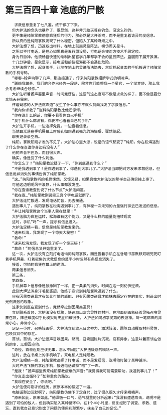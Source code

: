 # 第三百四十章 池底的尸骸
        求救信息重复了七八遍，终干停了下来。
       但大护法的念头也暴炸了，很显然，这并非元始天尊在钓鱼，没这么钓的。
       更不像是纯阳掌教彻底疯狂后的行为，那必然是大开杀戒，而不是重复着诡异的发信息。
       所以真的是纯阳掌教发现了什么秘密，但陷入了某种麻烦之中。
       大护法想了想，迅速取出材料，在地上刻画灵篆阵法，模仿周天星斗。
       之所以不打电话，是担心如果真是五行盟设局，打电话会被对方技术手段定位。
       身为日游神，他流畅且快速的绘制出星官学几年都学不会的星辰阵法，盘腿而下展开推演。
       十几分钟后，星象显示，接电话和前往松海都不会遇到危险。
       大护法想了想，起身挥手，让地在地上的灵篆阵法隐去，然后抓起桌面的手机拨通了纯阳掌教的手机号码。
       “嘟嘟~铃声响聊了几声，那边接通了，传来纯阳掌教招牌学式的明冷声。
       “联络我做甚，我们的合作已经告一段落，除非你们能喂我一个星官，一个掌梦使，那么我会考虑继续合领作。”
       大护法听着扬声器里声音一时间竟愣住，这语气这态度可不像是求救的样子，更不像是要分享惊天开秘密。
       怀着疑惑的大护法沉声道“发生了什么事你不就久前向我发了求救信息。”
       “我向你求救了”岂料纯阳掌教比他还惊愕。
       “你在说什么胡话，你要不看看你自己手机”
       “我手机什么都没有，你要不也看看自己的手机”
       大护法开手机，一边选择免提，一边查看信息。
       当他目光落在手机屏幕上时瞳孔如同遇到强光的海猫眼，骤然缩起。
       聊天记录录空白。
       纯阳，掌教阳刚才发的不见了，大护法心里大凛，说话的语气都变了“纯阳，你在松海遇到了什么你在查谁你身边有没有人”
       他的声音不但急，而且很大声。
       确实，像是受了什么刺激。
       “你怎么了？”纯阳掌教迟疑了一下，“你到底遇到什么？”
       “不是我遇到事了！是你遇到事了，你遇到大事儿了。”大护法当即把对方发来求救信息，但信息诡异消失的事情告诉了纯阳掌教。
       “这…”纯阳掌教听的毛骨悚然，又惊又疑，如果真像大护法说的那样自己确实摊上事了。
       可他这边明明风平浪静，什么事都没发生。
       “你在查谁教查到说了什么节点”大护法问道。
       “我在查…”纯阳掌教刚说完三真个字电话就断了。
       大护法连忙拨通，发现电话忙音，无去接通。
       遇到事儿了，纯阳掌教在松海遇到事儿了，有神秘一次未知的力量强行抹去已发送的信息。
       “并让纯阳掌教这个当事人蒙在鼓里！”
       大护法脑力疯狂运转，松海谁有这个能力，又是什么样的能量能扭转现实
       这时，手机“咚”一声，提示有信息进入。
       大护法定睛一看，信息是纯阳掌教发来的。
       “速来松海，我发现了一个惊天大秘密！”
       “救命!”
       “速来松海发现，我发现了好一个惊天秘！”
       “救命！”的信息又开始重复了。
       这一次，大护法没有立刻打电话询问纯阳掌教，而是握着手机立在昏暗书房默默双眼死死盯着手机屏墓，盯着密集的求救信息约莫半小时忽然有条信息消失了。
       接着，可怕的疯狂在幕上的逆流。
       两条信息消失。
       第三条，
       第四条，
       手机屏幕上信息像是被撤回了一样，正一条条的消失，时间在这一刻仿佛逆流。
       此刻大炉法浑身汗毛都竖起，他终于意识到纯阳掌教遇到了什么。
       只有因果类道具才有如此可怕的威能，只有因果类道具才能抹去既定存在的事实，制造出时光倒流般的现象。
       这家伙到底在查到什么，竟然牵扯到因果类道具!
       立刻联系首领，大护法没有犹豫，快速取出富含灵性的材料，在地面刻画象征着灵拓召唤灵篆召唤，阵法难度似乎比模拟周天星相难很多，大护法如同初学灵第的夜游神，每一笔都画的非常小心，非常小心。
       足足一小时，召唤阵画好，大护法立刻渡入日之神力，激活阵法，圆陈自动攫取材料灵性，召唤冥冥中的存在。
       首领，首领，大护法低声召唤因果。然而，召唤圆陈片沉寂，没有异象，这意味着首领在做别的事，无暇回应他。
       “奇怪，首领近期应该无事，怎么不回应”大护法疑惑的嘀咕一声。
       这时，放在书桌上的手机响了，来电相人是纯阳教。
       大户法眼睛一亮，纯阳掌教选择了打电话，而不是发短信，说明他打破了某种循环。
       大时户法飞快的拿起手机，接通电话试探“喂”了一声。
       “是我！”扬声器里传来纯阳掌教疲惫的声音:“我觉得我可能需要帮助，我遇到事儿了！”
       “你真走出循环了”如释重负的路说。
       “我现在安全了，你说吧。”
       大护法便将刚才的经历，原原本本的描述了一遍。
       电脑话那边沉默啊了，纯阳掌教仿佛下了定身咒，过了很久很久才传来喃喃声。
       “原来如此，原来如此。”他深吸一口气，语气凝重的分析起来:“我没有遭遇攻击，说明不是遇到了可怕的敌人，但我确实陷入某种循环中，在1个半小时里，反复经历了调查、求救、遗忘，直到我自己意识到出了问题的使用刹那繁华，抹去了自己的记忆。”